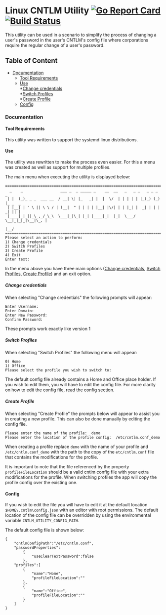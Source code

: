 # Linux CNTLM Utility [![Go Report Card](https://goreportcard.com/badge/github.com/heindrichpaul/Linux-CNTLM-Utility)](https://goreportcard.com/report/github.com/heindrichpaul/Linux-CNTLM-Utility) [![Build Status](https://www.travis-ci.com/heindrichpaul/Linux-CNTLM-Utility.svg?branch=master)](https://www.travis-ci.com/heindrichpaul/Linux-CNTLM-Utility)

This utility can be used in a scenario to simplify the process of changing a user's password in the user's CNTLM's config file where corporations require the regular change of a user's password.


## Table of Content
* [Documentation](#documentation)
  * [Tool Requirements](#requirements)
  * [Use](#use)  
    *[Change credentials](#change-credentials)  
    *[Switch Profiles](#switch-profiles)  
    *[Create Profile](#create-profile)  
  * [Config](#config)  
### <a name="documentaion">Documentation
#### <a name="requirements"></a>Tool Requirements
This utility was written to support the systemd linux distributions.

#### <a name="use"></a>Use
The utility was rewritten to make the process even easier. For this a menu was created as well as support for multiple profiles.

The main menu when executing the utility is displayed below:

```
===============================================================================
  _    _                 ___ _  _ _____ _    __  __   _   _ _   _ _ _ _        
 | |  (_)_ _ _  ___ __  / __| \| |_   _| |  |  \/  | | | | | |_(_) (_) |_ _  _ 
 | |__| | ' \ || \ \ / | (__|  " | | | | |__| |\/| | | |_| |  _| | | |  _| || |
 |____|_|_||_\_,_/_\_\  \___|_|\_| |_| |____|_|  |_|  \___/ \__|_|_|_|\__|\_, |
                                                                          |__/ 
===============================================================================
Please select an action to perform:
1) Change credentials
2) Switch Profiles
3) Create Profile
4) Exit
Enter text: 
```

In the menu above you have three main options ([Change credentials](#change-credentials), [Switch Profiles](#switch-profiles), [Create Profile](#create-profile)) and an exit option.

##### <a name="change-credentials"></a>Change credentials
When selecting "Change credentials" the following prompts will appear:

```
Enter Username: 
Enter Domain: 
Enter New Password: 
Confirm Password:
```

These prompts work exactly like version 1
##### <a name="switch-profiles"></a>Switch Profiles
When selecting "Switch Profiles" the following menu will appear:
```
0) Home
1) Office
Please select the profile you wish to switch to:
```

The default config file already contains a Home and Office place holder. If you wish to edit them, you will have to edit the config file. For more clarity on how to edit the config file, read the config section.
##### <a name="create-profile"></a>Create Profile
When selecting "Create Profile" the prompts below will appear to assist you in creating a new profile. This can also be done manually by editing the config file.

```
Please enter the name of the profile:  demo
Please enter the location of the profile config:  /etc/cntlm.conf_demo
```

When creating a profile replace ```demo``` with the name of your profile and ```/etc/cntlm.conf_demo``` with the path to the copy of the ```etc/cntlm.conf``` file that contains the modifications for the profile.

It is important to note that the file referenced by the property ```profileFileLocation``` should be a valid cntlm config file with your extra modifications for the profile. When switching profiles the app will copy the profile config over the existing one.

#### <a name="config"></a>Config
If you wish to edit the file you will have to edit it at the default location ``` $HOME\.cntlm\config.json ``` with an editor with root permissions. The default location of the config file can be overridden by using the environmental variable ```CNTLM_UTILITY_CONFIG_PATH```.

The default config file is shown below:
```
{
    "cntlmConfigPath":"/etc/cntlm.conf",
    "passwordProperties":
        {
            "useClearTextPassword":false
        },
    "profiles":[
        {
            "name":"Home",
            "profileFileLocation":""
        },
        {
            "name":"Office",
            "profileFileLocation":""
        }
    ]
}
```
